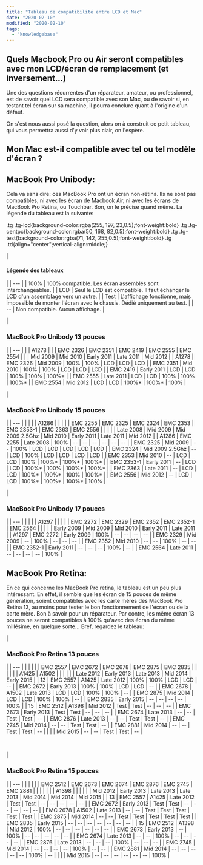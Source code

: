 ```yaml
---
title: "Tableau de compatibilité entre LCD et Mac"
date: "2020-02-10"
modified: "2020-02-10"
tags: 
  - "knowledgebase"
---
```


## Quels Macbook Pro ou Air seront compatibles avec mon LCD/écran de remplacement (et inversement...)

Une des questions récurrentes d'un réparateur, amateur, ou professionnel, est de savoir quel LCD sera compatible avec son Mac, ou de savoir si, en testant tel écran sur sa machine, il pourra conclure quant à l'origine d'un défaut.

On s'est nous aussi posé la question, alors on à construit ce petit tableau, qui vous permettra aussi d'y voir plus clair, on l'espère.

## Mon Mac est-il compatible avec tel ou tel **modèle** d'écran ?

## MacBook Pro Unibody:

Cela va sans dire: ces MacBook Pro ont un écran non-rétina. Ils ne sont pas compatibles, ni avec les écran de Macbook Air, ni avec les écrans de MacBook Pro Retina, ou Touchbar. Bon, on le précise quand même. La légende du tableau est la suivante:

.tg .tg-lcd{background-color:rgba(255, 197, 23,0.5);font-weight:bold} .tg .tg-centpc{background-color:rgba(50, 168, 82,0.5);font-weight:bold} .tg .tg-test{background-color:rgba(71, 142, 255,0.5);font-weight:bold} .tg .td{align="center";vertical-align:middle;}

| 
#### **Légende des tableaux**

 |
| --- |
| 100% | 100% compatible. Les écran assemblés sont interchangeables. |
| LCD | Seul le LCD est compatible. Il faut échanger le LCD d'un assemblage vers un autre. |
| Test | L'affichage fonctionne, mais impossible de monter l'écran avec le chassis. Dédié uniquement au test. |
| \-- | Non compatible. Aucun affichage. |

| 
### **MacBook Pro Unibody 13 pouces**

 |
| --- |
|  | A1278 |
|  | EMC 2326 | EMC 2351 | EMC 2419 | EMC 2555 | EMC 2554 |
|  | Mid 2009 | Mid 2010 | Early 2011 | Late 2011 | Mid 2012 |
| A1278 | EMC 2326 | Mid 2009 | 100% | 100% | LCD | LCD | LCD |
| EMC 2351 | Mid 2010 | 100% | 100% | LCD | LCD | LCD |
| EMC 2419 | Early 2011 | LCD | LCD | 100% | 100% | 100%\* |
| EMC 2555 | Late 2011 | LCD | LCD | 100% | 100% | 100%\* |
| EMC 2554 | Mid 2012 | LCD | LCD | 100%\* | 100%\* | 100% |

| 
### **MacBook Pro Unibody 15 pouces**

 |
| --- |
|  |  |  | A1286 |
|  |  |  | EMC 2255 | EMC 2325 | EMC 2324 | EMC 2353 | EMC 2353-1 | EMC 2363 | EMC 2556 |
|  |  |  | Late 2008 | Mid 2009 | Mid 2009 2.5Ghz | Mid 2010 | Early 2011 | Late 2011 | Mid 2012 |
| A1286 | EMC 2255 | Late 2008 | 100% | \-- | \-- | \-- | \-- | \-- | \-- |
| EMC 2325 | Mid 2009 | \-- | 100% | LCD | LCD | LCD | LCD | LCD |
| EMC 2324 | Mid 2009 2.5Ghz | \-- | LCD | 100% | LCD | LCD | LCD | LCD |
| EMC 2353 | Mid 2010 | \-- | LCD | LCD | 100% | 100%\* | 100%\* | 100%\* |
| EMC 2353-1 | Early 2011 | \-- | LCD | LCD | 100%\* | 100% | 100%\* | 100%\* |
| EMC 2363 | Late 2011 | \-- | LCD | LCD | 100%\* | 100%\* | 100% | 100%\* |
| EMC 2556 | Mid 2012 | \-- | LCD | LCD | 100%\* | 100%\* | 100%\* | 100% |

| 
### **MacBook Pro Unibody 17 pouces**

 |
| --- |
|  |  |  | A1297 |
|  |  |  | EMC 2272 | EMC 2329 | EMC 2352 | EMC 2352-1 | EMC 2564 |
|  |  |  | Early 2009 | Mid 2009 | Mid 2010 | Early 2011 | Late 2011 |
| A1297 | EMC 2272 | Early 2009 | 100% | \-- | \-- | \-- | \-- |
| EMC 2329 | Mid 2009 | \-- | 100% | \-- | \-- | \-- |
| EMC 2352 | Mid 2010 | \-- | \-- | 100% | \-- | \-- |
| EMC 2352-1 | Early 2011 | \-- | \-- | \-- | 100% | \-- |
| EMC 2564 | Late 2011 | \-- | \-- | \-- | \-- | 100% |

## MacBook Pro Retina:

En ce qui concerne les MacBook Pro retina, le tableau est un peu plus intéressant. En effet, il semble que les écran de 15 pouces de même génération, soient compatibles avec les carte mères des MacBook Pro Retina 13, au moins pour tester le bon fonctionnement de l'écran ou de la carte mère. Bon à savoir pour un réparateur. Par contre, les même écran 13 pouces ne seront compatibles à 100% qu'avec des écran du même millésime, en quelque sorte... Bref, regardez le tableau:

| 
### **MacBook Pro Retina 13 pouces**

 |
| --- |
|  |  |  |  | EMC 2557 | EMC 2672 | EMC 2678 | EMC 2875 | EMC 2835 |
|  |  |  |  | A1425 | A1502 |
|  |  |  |  | Late 2012 | Early 2013 | Late 2013 | Mid 2014 | Early 2015 |
| 13 | EMC 2557 | A1425 | Late 2012 | 100% | 100% | LCD | LCD | \-- |
| EMC 2672 | Early 2013 | 100% | 100% | LCD | LCD | \-- |
| EMC 2678 | A1502 | Late 2013 | LCD | LCD | 100% | 100% | \-- |
| EMC 2875 | Mid 2014 | LCD | LCD | 100% | 100% | \-- |
| EMC 2835 | Early 2015 | \-- | \-- | \-- | \-- | 100% |
| 15 | EMC 2512 | A1398 | Mid 2012 | Test | Test | \-- | \-- | \-- |
| EMC 2673 | Early 2013 | Test | Test | \-- | \-- | \-- |
| EMC 2674 | Late 2013 | \-- | \-- | Test | Test | \-- |
| EMC 2876 | Late 2013 | \-- | \-- | Test | Test | \-- |
| EMC 2745 | Mid 2014 | \-- | \-- | Test | Test | \-- |
| EMC 2881 | Mid 2014 | \-- | \-- | Test | Test | \-- |
|  |  | Mid 2015 | \-- | \-- | Test | Test | \-- |

 

| 
### **MacBook Pro Retina 15 pouces**

 |
| --- |
|  |  |  |  | EMC 2512 | EMC 2673 | EMC 2674 | EMC 2876 | EMC 2745 | EMC 2881 |  |
|  |  |  |  | A1398 |
|  |  |  |  | Mid 2012 | Early 2013 | Late 2013 | Late 2013 | Mid 2014 | Mid 2014 | Mid 2015 |
| 13 | EMC 2557 | A1425 | Late 2012 | Test | Test | \-- | \-- | \-- | \-- | \-- |
| EMC 2672 | Early 2013 | Test | Test | \-- | \-- | \-- | \-- | \-- |
| EMC 2678 | A1502 | Late 2013 | \-- | \-- | Test | Test | Test | Test | Test |
| EMC 2875 | Mid 2014 | \-- | \-- | Test | Test | Test | Test | Test |
| EMC 2835 | Early 2015 | \-- | \-- | \-- | \-- | \-- | \-- | \-- |
| 15 | EMC 2512 | A1398 | Mid 2012 | 100% | \-- | \-- | \-- | \-- | \-- | \-- |
| EMC 2673 | Early 2013 | \-- | 100% | \-- | \-- | \-- | \-- | \-- |
| EMC 2674 | Late 2013 | \-- | \-- | 100% | \-- | \-- | \-- | \-- |
| EMC 2876 | Late 2013 | \-- | \-- | \-- | 100% | \-- | \-- | \-- |
| EMC 2745 | Mid 2014 | \-- | \-- | \-- | \-- | 100% | \-- | \-- |
| EMC 2881 | Mid 2014 | \-- | \-- | \-- | \-- | \-- | 100% | \-- |
|  |  | Mid 2015 | \-- | \-- | \-- | \-- | \-- | \-- | 100% |
